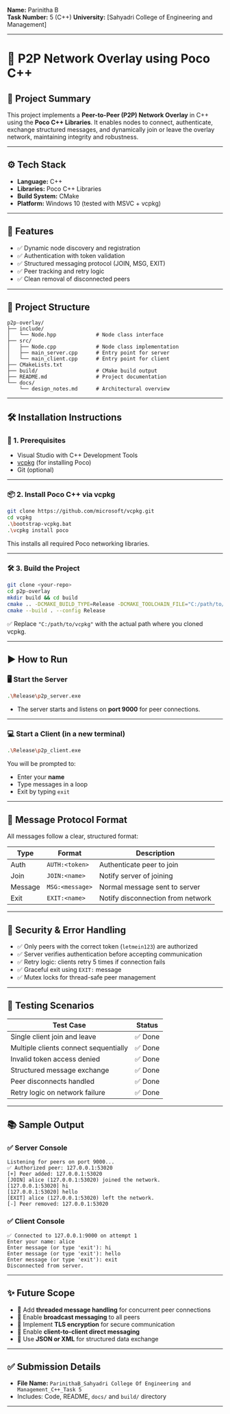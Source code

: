 

**Name:** Parinitha B  
**Task Number:** 5 (C++)
**University:** [Sahyadri College of Engineering and Management]  

---

# 🔗 P2P Network Overlay using Poco C++

## 📌 Project Summary

This project implements a **Peer-to-Peer (P2P) Network Overlay** in C++ using the **Poco C++ Libraries**. It enables nodes to connect, authenticate, exchange structured messages, and dynamically join or leave the overlay network, maintaining integrity and robustness.

---

## ⚙️ Tech Stack

- **Language:** C++
- **Libraries:** Poco C++ Libraries
- **Build System:** CMake
- **Platform:** Windows 10 (tested with MSVC + vcpkg)

---

## 🧠 Features

- ✅ Dynamic node discovery and registration  
- ✅ Authentication with token validation  
- ✅ Structured messaging protocol (JOIN, MSG, EXIT)  
- ✅ Peer tracking and retry logic  
- ✅ Clean removal of disconnected peers  

---

## 📁 Project Structure

```
p2p-overlay/
├── include/
│   └── Node.hpp             # Node class interface
├── src/
│   ├── Node.cpp             # Node class implementation
│   ├── main_server.cpp      # Entry point for server
│   └── main_client.cpp      # Entry point for client
├── CMakeLists.txt
├── build/                   # CMake build output
├── README.md                # Project documentation
└── docs/
    └── design_notes.md      # Architectural overview
```

---

## 🛠️ Installation Instructions

### 🔗 1. Prerequisites

- Visual Studio with C++ Development Tools  
- [vcpkg](https://github.com/microsoft/vcpkg) (for installing Poco)  
- Git (optional)

---

### 📦 2. Install Poco C++ via vcpkg

```bash
git clone https://github.com/microsoft/vcpkg.git
cd vcpkg
.\bootstrap-vcpkg.bat
.\vcpkg install poco
```

This installs all required Poco networking libraries.

---

### 🛠️ 3. Build the Project

```bash
git clone <your-repo>
cd p2p-overlay
mkdir build && cd build
cmake .. -DCMAKE_BUILD_TYPE=Release -DCMAKE_TOOLCHAIN_FILE="C:/path/to/vcpkg/scripts/buildsystems/vcpkg.cmake"
cmake --build . --config Release
```

✅ Replace `"C:/path/to/vcpkg"` with the actual path where you cloned vcpkg.

---

## ▶️ How to Run

### 🖥️ Start the Server

```bash
.\Release\p2p_server.exe
```

* The server starts and listens on **port 9000** for peer connections.

---

### 💻 Start a Client (in a new terminal)

```bash
.\Release\p2p_client.exe
```

You will be prompted to:

* Enter your **name**
* Type messages in a loop
* Exit by typing `exit`

---

## 💬 Message Protocol Format

All messages follow a clear, structured format:

| Type    | Format          | Description                       |
| ------- | --------------- | --------------------------------- |
| Auth    | `AUTH:<token>`  | Authenticate peer to join         |
| Join    | `JOIN:<name>`   | Notify server of joining          |
| Message | `MSG:<message>` | Normal message sent to server     |
| Exit    | `EXIT:<name>`   | Notify disconnection from network |

---

## 🔐 Security & Error Handling

* ✅ Only peers with the correct token (`letmein123`) are authorized
* ✅ Server verifies authentication before accepting communication
* ✅ Retry logic: clients retry 5 times if connection fails
* ✅ Graceful exit using `EXIT:` message
* ✅ Mutex locks for thread-safe peer management

---

## 🧪 Testing Scenarios

| Test Case                             | Status  |
| ------------------------------------- | ------  |
| Single client join and leave          | ✅ Done |
| Multiple clients connect sequentially | ✅ Done |
| Invalid token access denied           | ✅ Done |
| Structured message exchange           | ✅ Done |
| Peer disconnects handled              | ✅ Done |
| Retry logic on network failure        | ✅ Done |

---

## 📚 Sample Output

### ✅ Server Console

```
Listening for peers on port 9000...
✅ Authorized peer: 127.0.0.1:53020
[+] Peer added: 127.0.0.1:53020
[JOIN] alice (127.0.0.1:53020) joined the network.
[127.0.0.1:53020] hi
[127.0.0.1:53020] hello
[EXIT] alice (127.0.0.1:53020) left the network.
[-] Peer removed: 127.0.0.1:53020
```

### ✅ Client Console

```
✅ Connected to 127.0.0.1:9000 on attempt 1
Enter your name: alice
Enter message (or type 'exit'): hi
Enter message (or type 'exit'): hello
Enter message (or type 'exit'): exit
Disconnected from server.
```

---

## ✨ Future Scope

* 🔄 Add **threaded message handling** for concurrent peer connections
* 📡 Enable **broadcast messaging** to all peers
* 🔐 Implement **TLS encryption** for secure communication
* 🔗 Enable **client-to-client direct messaging**
* 📁 Use **JSON or XML** for structured data exchange

---

## ✅ Submission Details

* **File Name:** `ParinithaB_Sahyadri College Of Engineering and Management_C++_Task 5`
* Includes: Code, README, `docs/` and `build/` directory
---

